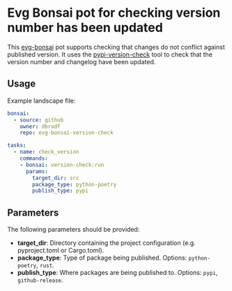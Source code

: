 # Evg Bonsai pot for checking version number has been updated

This [evg-bonsai](https://github.com/dbradf/evg-bonsai) pot supports checking that changes do
not conflict against published version. It uses the
[pypi-version-check](https://github.com/dbradf/pypi-version-check) tool to check that the
version number and changelog have been updated.

## Usage

Example landscape file:

```yaml
bonsai:
  - source: github
    owner: dbradf
    repo: evg-bonsai-version-check

tasks:
  - name: check_version
    commands:
    - bonsai: version-check:run
      params:
        target_dir: src
        package_type: python-poetry
        publish_type: pypi
```

## Parameters

The following parameters should be provided:

* **target_dir**: Directory containing the project configuration (e.g. pyproject.toml or Cargo.toml).
* **package_type**: Type of package being published. Options: `python-poetry`, `rust`.
* **publish_type**: Where packages are being published to. Options: `pypi`, `github-release`.
